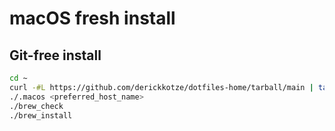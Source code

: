 # macOS fresh install

## Git-free install

```bash
cd ~
curl -#L https://github.com/derickkotze/dotfiles-home/tarball/main | tar -xzv --strip-components=1 --exclude='README.md' --exclude='LICENSE' --exclude='.gitignore'
./.macos <preferred_host_name>
./brew_check
./brew_install
```

